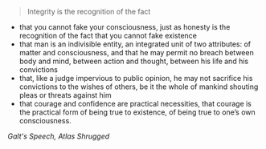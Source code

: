 > Integrity is the recognition of the fact
* that you cannot fake your consciousness, just as honesty is the recognition of the fact that you cannot fake existence
* that man is an indivisible entity, an integrated unit of two attributes: of matter and consciousness, and that he may permit no breach between body and mind, between action and thought, between his life and his convictions
* that, like a judge impervious to public opinion, he may not sacrifice his convictions to the wishes of others, be it the whole of mankind shouting pleas or threats against him
* that courage and confidence are practical necessities, that courage is the practical form of being true to existence, of being true to one’s own consciousness.

*Galt's Speech, Atlas Shrugged*
